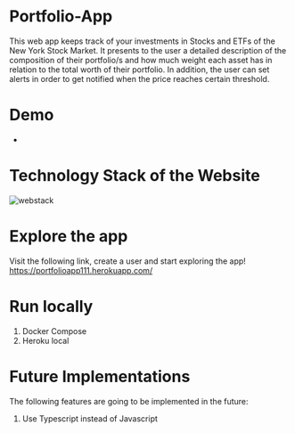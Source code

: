 # Portfolio-App

This web app keeps track of your investments in Stocks and ETFs of the New York Stock Market. It presents to the user a detailed description of the composition of their portfolio/s and how much weight each asset has in relation to the total worth of their portfolio. In addition, the user can set alerts in order to get notified when the price reaches certain threshold.

# Demo
-

# Technology Stack of the Website
![webstack](https://user-images.githubusercontent.com/64209661/171296628-d3dbd967-0219-496e-a0f0-11b78525e81e.png)

# Explore the app
Visit the following link, create a user and start exploring the app!
https://portfolioapp111.herokuapp.com/

# Run locally
1) Docker Compose
2) Heroku local

# Future Implementations
The following features are going to be implemented in the future:
1) Use Typescript instead of Javascript
